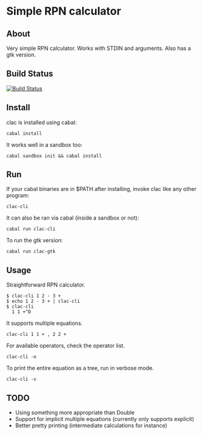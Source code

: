 # Simple RPN calculator

## About

Very simple RPN calculator. Works with STDIN and arguments. Also has a gtk version.

## Build Status

[![Build Status](https://travis-ci.org/hasufell/clac.png)](https://travis-ci.org/hasufell/clac)


## Install

clac is installed using cabal:

```cabal install```

It works well in a sandbox too:

```cabal sandbox init && cabal install```


## Run

If your cabal binaries are in $PATH after installing, invoke clac like any
other program:

```
clac-cli
```

It can also be ran via cabal (inside a sandbox or not):

```cabal run clac-cli```

To run the gtk version:

```cabal run clac-gtk```


## Usage

Straightforward RPN calculator.

```
$ clac-cli 1 2 - 3 +
$ echo 1 2 - 3 + | clac-cli
$ clac-cli
  1 1 +^D
```

It supports multiple equations.

```clac-cli 1 1 + , 2 2 +```

For available operators, check the operator list.

```clac-cli -o```

To print the entire equation as a tree, run in verbose mode.

```clac-cli -v```


## TODO

* Using something more appropriate than Double
* Support for implicit multiple equations (currently only supports explicit)
* Better pretty printing (intermediate calculations for instance)

